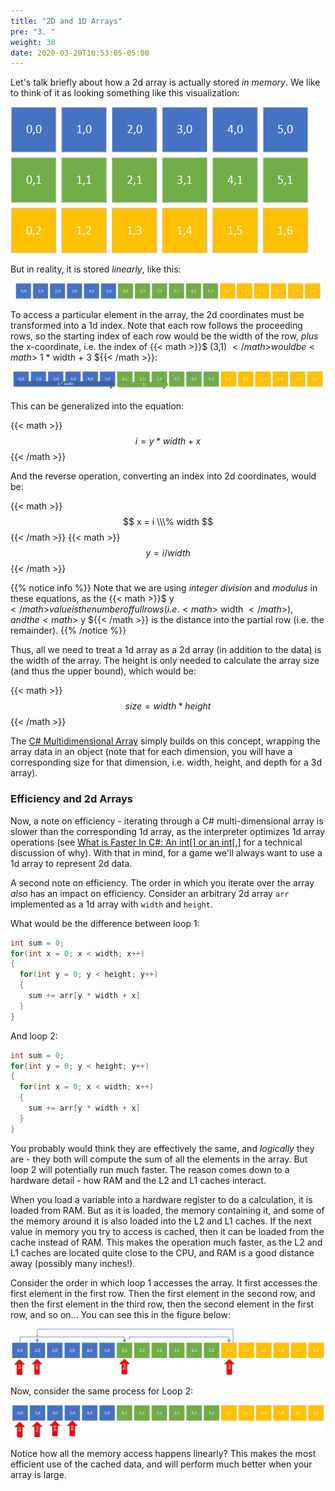 ```yaml
---
title: "2D and 1D Arrays"
pre: "3. "
weight: 30
date: 2020-03-20T10:53:05-05:00
---
```


Let's talk briefly about how a 2d array is actually stored _in memory_.  We like to think of it as looking something like this visualization:

![2D array visualization](/images/10.2.5.png)

But in reality, it is stored _linearly_, like this:

![2D array in memory](/images/10.2.6.png)

To access a particular element in the array, the 2d coordinates must be transformed into a 1d index.  Note that each row follows the proceeding rows, so the starting index of each row would be the width of the row, _plus_ the x-coordinate, i.e. the index of {{< math >}}$ (3,1) ${{< /math >}} would be {{< math >}}$ 1 * width + 3 ${{< /math >}}:

![Accessing (3,1)](/images/10.2.7.png)

This can be generalized into the equation:

{{< math >}}$$ 
i = y * width + x
 $${{< /math >}}

And the reverse operation, converting an index into 2d coordinates, would be:

{{< math >}}$$ 
x = i \\\% width
 $${{< /math >}}
{{< math >}}$$ 
y = i / width
 $${{< /math >}}

{{% notice info %}}
Note that we are using _integer division_ and _modulus_ in these equations, as the {{< math >}}$ y ${{< /math >}} value is the number of full rows (i.e. {{< math >}}$ width ${{< /math >}}), and the {{< math >}}$ y ${{< /math >}} is the distance into the partial row (i.e. the remainder).
{{% /notice %}}

Thus, all we need to treat a 1d array as a 2d array (in addition to the data) is the width of the array.  The height is only needed to calculate the array size (and thus the upper bound), which would be:

{{< math >}}$$ 
size = width * height
 $${{< /math >}}

The [C# Multidimensional Array](https://docs.microsoft.com/en-us/dotnet/csharp/programming-guide/arrays/multidimensional-arrays) simply builds on this concept, wrapping the array data in an object (note that for each dimension, you will have a corresponding size for that dimension, i.e. width, height, and depth for a 3d array).

### Efficiency and 2d Arrays

Now, a note on efficiency - iterating through a C# multi-dimensional array is slower than the corresponding 1d array, as the interpreter optimizes 1d array operations (see [What is Faster In C#: An int[] or an int[,]](https://mdfarragher.medium.com/high-performance-arrays-in-c-2d55c04d37b5) for a technical discussion of why).  With that in mind, for a game we'll always want to use a 1d array to represent 2d data.

A second note on efficiency.  The order in which you iterate over the array _also_ has an impact on efficiency.  Consider an arbitrary 2d array `arr` implemented as a 1d array with `width` and `height`.

What would be the difference between loop 1:
```csharp
int sum = 0;
for(int x = 0; x < width; x++)
{
  for(int y = 0; y < height; y++)
  {
    sum += arr[y * width + x]
  }
}
```
And loop 2:
```csharp
int sum = 0;
for(int y = 0; y < height; y++)
{
  for(int x = 0; x < width; x++)
  {
    sum += arr[y * width + x]
  }
}
```

You probably would think they are effectively the same, and _logically_ they are - they both will compute the sum of all the elements in the array.  But loop 2 will potentially run much faster.  The reason comes down to a hardware detail - how RAM and the L2 and L1 caches interact.

When you load a variable into a hardware register to do a calculation, it is loaded from RAM.  But as it is loaded, the memory containing it, and some of the memory around it is also loaded into the L2 and L1 caches.  If the next value in memory you try to access is cached, then it can be loaded from the cache instead of RAM.  This makes the operation much faster, as the L2 and L1 caches are located quite close to the CPU, and RAM is a good distance away (possibly many inches!).  

Consider the order in which loop 1 accesses the array.  It first accesses the first element in the first row.  Then the first element in the second row, and then the first element in the third row, then the second element in the first row, and so on... You can see this in the figure below:

![Loop 1 access order](/images/10.2.8.png)

Now, consider the same process for Loop 2:

![Loop 2 access order](/images/10.2.9.png)

Notice how all the memory access happens linearly? This makes the most efficient use of the cached data, and will perform much better when your array is large.
